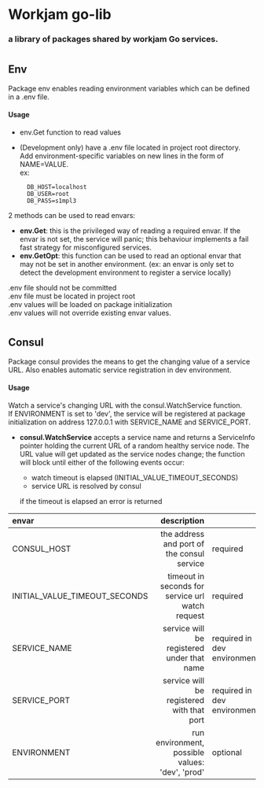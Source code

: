 # Workjam go-lib
### a library of packages shared by workjam Go services.



#
## Env
Package env enables reading environment variables which can be defined in a .env file.   

#### Usage  
- env.Get function to read values     
- (Development only) have a .env file located in project root directory.  
Add environment-specific variables on new lines in the form of NAME=VALUE.  
ex:

        DB_HOST=localhost  
        DB_USER=root  
        DB_PASS=s1mpl3
 

2 methods can be used to read envars:
- **env.Get**: this is the privileged way of reading a required envar. If the envar is not set, the service will panic; this behaviour implements a fail fast strategy for misconfigured services.  
- **env.GetOpt**: this function can be used to read an optional envar that may not be set in another environment. (ex: an envar is only set to detect the development environment to register a service locally)  

.env file should not be committed   
.env file must be located in project root  
.env values will be loaded on package initialization  
.env values will not override existing envar values.

#
## Consul
Package consul provides the means to get the changing value of a service URL. Also enables automatic service registration in dev environment.

#### Usage
Watch a service's changing URL with the consul.WatchService function.  
If ENVIRONMENT is set to 'dev', the service will be registered at package initialization on address 127.0.0.1 with SERVICE_NAME and SERVICE_PORT.
- **consul.WatchService** accepts a service name and returns a ServiceInfo pointer holding the current URL of a random healthy service node.
The URL value will get updated as the service nodes change;
the function will block until either of the following events occur:
    * watch timeout is elapsed (INITIAL_VALUE_TIMEOUT_SECONDS)
    * service URL is resolved by consul 
    
    if the timeout is elapsed an error is returned



| envar | description | | good default |
| :-|-: | -| -:|
| CONSUL_HOST | the address and port of the consul service | required | 127.0.0.1:8500
|INITIAL_VALUE_TIMEOUT_SECONDS|timeout in seconds for service url watch request| required | 10 
| SERVICE_NAME | service will be registered under that name | required in dev environment| -
| SERVICE_PORT | service will be registered with that port | required in dev environment | -
| ENVIRONMENT | run environment, possible values: 'dev', 'prod' | optional | dev

